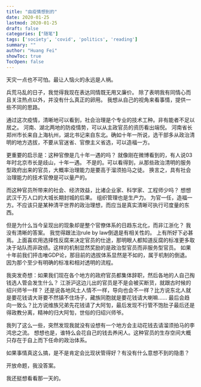 ```yaml
---
title: "由疫情想到的"
date: 2020-01-25
lastmod: 2020-01-25
draft: false
categories: ["随笔"]
tags: ['society', 'covid', 'politics', 'reading']
summary: ""
author: "Huang Fei"
showToc: true
TocOpen: false
---
```


天灾一点也不可怕。最让人恼火的永远是人祸。

兵荒马乱的日子，我觉得我现在表达同情既无用又廉价。
除了表明我有同情心而且关注热点以外，并没有什么真正的卵用。
我想从自己的视角来看事情，提供一些不同的思路。

通过这次疫情，清晰地可以看到，社会治理是个专业的技术工种。非有能者不足以居之。
河南、湖北两地的防疫情势，可以从主政官员的资历看出端倪。
河南省长郑州市长来自上海杭州，湖北书记来自东北。确如十年一所说，选干部多从政治清明的地方选拔，不要从官迷省、官僚主义省选，可以造福一方。

更重要的启示是：这种官僚是几十年一遇的吗？
就像刚在微博看到的，有人说03年时北京市长是歧山，十年一遇。
不是的。可以看得到，从那些政治清明的服务型政府出来的官员，大概率治理能力是要高于溜须拍马之徒。
换言之，具有社会治理能力的技术官僚是可以量产的。

而这种官员所带来的社会、经济效益，比诸企业家、科学家、工程师少吗？
想想武汉千万人口的大城长期封城的后果。
组织管理也是生产力。
为官一任，造福一方。不应该只是某种清平世界的政治理想，而应当是真实清晰可执行可度量的东西。

但是为什么当今呈现出的现象却是整个官僚体系的日趋东北化，而非江浙化？
我没有清晰的答案。
我觉得跟法治rule by law倒退是有相关性的。
上有所好下必甚焉。上面喜欢用选择性反腐来决定官员的仕途，那明眼人都知道反腐的标准更多取决于站队而非政绩。这样的机制显然奖励的是政治型官员而非服务型官员。
如果十年前我们抨击唯GDP论，那目前的选拔体系显然是不如的，属于机制的倒退。因为那个至少有明确的标准和相对透明的流程。

我突发奇想：如果我们现在各个地方的政府官员都集体辞职，然后各地的人自己掏钱选人管会发生什么？
江浙沪这边儿出的官员是不是会被买断货，就跟古时候的绍兴师爷一样？
还是说各地风土人情不一样，导向也会不一样？比方说东北人就是要花钱请大哥要不然镇不住场子，藏族同胞就是要花钱请大喇嘛……
最后会趋向一致么？比方说维族兄弟先花钱请了大阿訇，最后发现不行管不饱肚子最后还是得政教分离，精神的归大阿訇，世俗的归绍兴师爷。

我列了这么一些，突然发现我就没有设想有一个地方会主动花钱去请溜须拍马的李鸿忠之流。
想想也是，谁特么会花自己的钱去养闲人。这种官员的生存空间大概只存在于自上而下任命的政治体系。

如果事情真这么搞，是不是肯定会比现状管得好？有没有什么意想不到的隐患？

开放命题，我没答案。

我还挺想看看那一天的。
